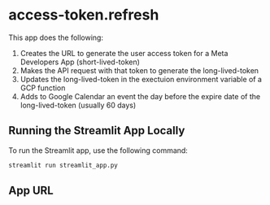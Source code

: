 # access-token.refresh

This app does the following:

1. Creates the URL to generate the user access token for a Meta Developers App (short-lived-token)
2. Makes the API request with that token to generate the long-lived-token
3. Updates the long-lived-token in the exectuion environment variable of a GCP function
4. Adds to Google Calendar an event the day before the expire date of the long-lived-token (usually 60 days)


## Running the Streamlit App Locally

To run the Streamlit app, use the following command:

```bash
streamlit run streamlit_app.py
```

## App URL